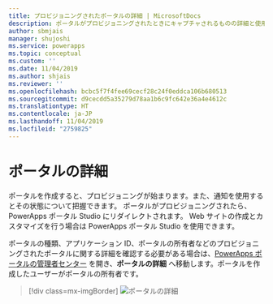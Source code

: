 ```yaml
---
title: プロビジョニングされたポータルの詳細 | MicrosoftDocs
description: ポータルがプロビジョニングされたときにキャプチャされるものの詳細と使用できるものを把握します。
author: sbmjais
manager: shujoshi
ms.service: powerapps
ms.topic: conceptual
ms.custom: ''
ms.date: 11/04/2019
ms.author: shjais
ms.reviewer: ''
ms.openlocfilehash: bcbc5f7f4fee69cecf28c24f0eddca106b680513
ms.sourcegitcommit: d9cecdd5a35279d78aa1b6c9fc642e36a4e4612c
ms.translationtype: HT
ms.contentlocale: ja-JP
ms.lasthandoff: 11/04/2019
ms.locfileid: "2759825"
---
```

# <a name="portal-details"></a>ポータルの詳細

ポータルを作成すると、プロビジョニングが始まります。また、通知を使用するとその状態について把握できます。 ポータルがプロビジョニングされたら、PowerApps ポータル Studio にリダイレクトされます。 Web サイトの作成とカスタマイズを行う場合は PowerApps ポータル Studio を使用できます。

ポータルの種類、アプリケーション ID、ポータルの所有者などのプロビジョニングされたポータルに関する詳細を確認する必要がある場合は、[PowerApps ポータルの管理者センター](admin-overview.md) を開き、**ポータルの詳細** へ移動します。ポータルを作成したユーザーがポータルの所有者です。

> [!div class=mx-imgBorder]
> ![ポータルの詳細](../media/portal-details-admin.png "ポータルの詳細")